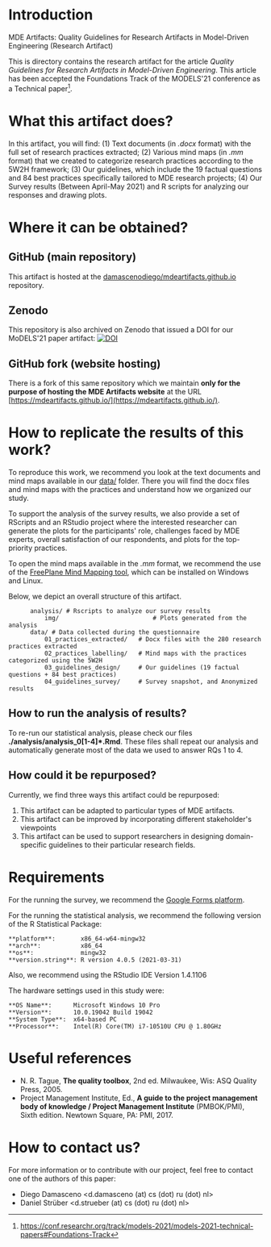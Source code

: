 # Introduction

MDE Artifacts: Quality Guidelines for Research Artifacts in Model-Driven Engineering (Research Artifact)

This is directory contains the research artifact for the article 
_Quality Guidelines for Research Artifacts in Model-Driven Engineering_.
This article has been accepted the Foundations Track of the 
MODELS'21 conference as a Technical paper[^1].

#  What this artifact does?

In this artifact, you will find: 
(1) Text documents (in _.docx_ format) with the full set of research practices extracted; 
(2) Various mind maps (in _.mm_ format) that we created to categorize research practices according to the 5W2H framework;
(3) Our guidelines, which include the 19 factual questions and 84 best practices specifically tailored to MDE research projects;
(4) Our Survey results (Between April-May 2021) and R scripts for analyzing our responses and drawing plots.
 
# Where it can be obtained?

## GitHub (main repository)

This artifact is hosted at the [damascenodiego/mdeartifacts.github.io](https://github.com/damascenodiego/mdeartifacts.github.io) repository.

## Zenodo
This repository is also archived on Zenodo that issued a DOI for our MoDELS'21 paper artifact:
[![DOI](https://zenodo.org/badge/DOI/10.5281/zenodo.5109401.svg)](https://doi.org/10.5281/zenodo.5109401)

## GitHub fork (website hosting)

There is a fork of this same repository which we maintain **only for the purpose of hosting the MDE Artifacts website** 
at the URL [https://mdeartifacts.github.io/](https://mdeartifacts.github.io/).

# How to replicate the results of this work?

To reproduce this work, we recommend you look at the text documents and mind maps available in 
our [data/](data/) folder. 
There you will find the docx files and mind maps with the practices and understand
how we organized our study.

To support the analysis of the survey results, we also provide a set of RScripts and 
an RStudio project where the interested researcher can generate the plots 
for the participants' role, challenges faced by MDE experts,
overall satisfaction of our respondents,
and plots for the top-priority practices.

To open the mind maps available in the _.mm_ format, we recommend the use of the
[FreePlane Mind Mapping tool](https://www.freeplane.org/wiki/index.php/Home), which
can be installed on Windows and Linux. 

Below, we depict an overall structure of this artifact.

          analysis/ # Rscripts to analyze our survey results
              img/                          # Plots generated from the analysis
          data/ # Data collected during the questionnaire 
              01_practices_extracted/   # Docx files with the 280 research practices extracted
              02_practices_labelling/   # Mind maps with the practices categorized using the 5W2H 
              03_guidelines_design/     # Our guidelines (19 factual questions + 84 best practices)
              04_guidelines_survey/     # Survey snapshot, and Anonymized results

## How to run the analysis of results?

To re-run our statistical analysis, 
please check our files **./analysis/analysis_0[1-4]*.Rmd**.
These files shall repeat our analysis and 
automatically generate most of the data we used to answer RQs 1 to 4.

## How could it be repurposed?

Currently, we find three ways this artifact could be repurposed:


1. This artifact can be adapted to particular types of MDE artifacts.
2. This artifact can be improved by incorporating different stakeholder's viewpoints
3. This artifact can be used to support researchers in designing domain-specific guidelines to their particular research fields.


# Requirements

For the running the survey, we recommend the [Google Forms platform](https://www.google.com/forms/about/).

For the running the statistical analysis, we recommend the following version of the R Statistical Package:


    **platform**:       x86_64-w64-mingw32          
    **arch**:           x86_64                      
    **os**:             mingw32                     
    **version.string**: R version 4.0.5 (2021-03-31)

Also, we recommend using the RStudio IDE Version 1.4.1106

The hardware settings used in this study were:


    **OS Name**:	  Microsoft Windows 10 Pro 
    **Version**:	  10.0.19042 Build 19042 
    **System Type**:  x64-based PC 
    **Processor**:	  Intel(R) Core(TM) i7-10510U CPU @ 1.80GHz 


# Useful references

- N. R. Tague, **The quality toolbox**, 2nd ed. Milwaukee, Wis: ASQ Quality Press, 2005.
- Project Management Institute, Ed., **A guide to the project management body of knowledge
  / Project Management Institute** (PMBOK/PMI), Sixth edition. Newtown Square, PA:
  PMI, 2017.

# How to contact us?

For more information or to contribute with our project, feel free to contact one of the authors of this paper:

* Diego Damasceno <d.damasceno (at) cs (dot) ru (dot) nl>
* Daniel Strüber  <d.strueber  (at) cs (dot) ru (dot) nl>

[^1]: https://conf.researchr.org/track/models-2021/models-2021-technical-papers#Foundations-Track
